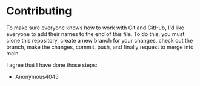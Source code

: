 # Contributing
To make sure everyone knows how to work with Git and GitHub, I'd like everyone to add their names to the end of this file.
To do this, you must clone this repository, create a new branch for your changes, check out the branch, make the changes,
commit, push, and finally request to merge into main.  

I agree that I have done those steps:
- Anonymous4045